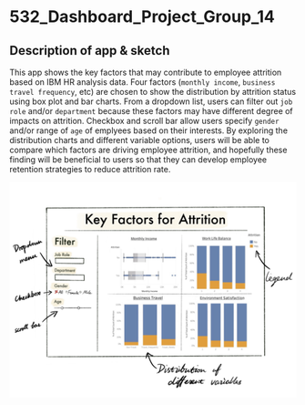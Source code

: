 # 532_Dashboard_Project_Group_14

## Description of app & sketch

This app shows the key factors that may contribute to employee attrition based on IBM HR analysis data. Four factors (`monthly income`, `business travel frequency`, etc) are chosen to show the distribution by attrition status using box plot and bar charts. From a dropdown list, users can filter out `job role` and/or `department` because these factors may have different degree of impacts on attrition.  Checkbox and scroll bar allow users specify `gender` and/or range of `age` of emplyees based on their interests. By exploring the distribution charts and different variable options, users will be able to compare which factors are driving employee attrition, and hopefully these finding will be beneficial to users so that they can develop employee retention strategies to reduce attrition rate.  

![app sketch](app_sketch.jpg)